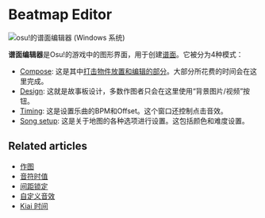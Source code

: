 # Beatmap Editor

![osu!的谱面编辑器 (Windows 系统)](Compose/Compose.png "osu!的谱面编辑器 (Windows 系统)")

**谱面编辑器**是Osu!的游戏中的图形界面，用于创建[谱面](/wiki/Beatmaps)。它被分为4种模式：

-   [Compose](/wiki/Beatmap_Editor/Compose): 这是其中[打击物件放置和编辑的部分](/wiki/Hit_Objects)。大部分所花费的时间会在这里完成。
-   [Design](/wiki/Beatmap_Editor/Design): 这就是故事板设计，多数作图者只会在这里使用“背景图片/视频”按钮。
-   [Timing](/wiki/Beatmap_Editor/Timing): 这是设置乐曲的BPM和Offset。这个窗口还控制点击音效。
-   [Song setup](/wiki/Beatmap_Editor/Song_Setup): 这是关于地图的各种选项进行设置。这包括颜色和难度设置。

## Related articles

-   [作图](/wiki/Beatmapping)
-   [音符时值](/wiki/Beatmap_Editor/Beat_Snap_Divisor)
-   [间距锁定](/wiki/Beatmap_Editor/Distance_Snap)
-   [自定义音效](/wiki/Beatmap_Editor_Guides/Custom_Sample_Overrides)
-   [Kiai 时间](/wiki/Beatmap_Editor/Kiai_Time)
